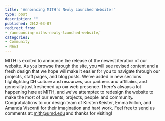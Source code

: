 ```yaml
---
title: 'Announcing MITH’s Newly Launched Website!'
type: post
description: ""
published: 2012-03-07
redirect_from: 
- /announcing-miths-newly-launched-website/
categories:
- Community
- News
---
```

MITH is excited to announce the release of the newest iteration of our website. As you browse through the site, you will see revised content and a fresh design that we hope will make it easier for you to navigate through our projects, staff pages, and blog posts. We’ve added in new sections highlighting DH culture and resources, our partners and affiliates, and generally just freshened up our web presence. There’s always a lot happening here at MITH, and we’ve attempted to redesign the website to make the most of our events, projects, people, and community. Congratulations to our design team of Kirsten Keister, Emma Millon, and Amanda Visconti for their imagination and hard work. Feel free to send us comments at: [mith@umd.edu](mailto:mith@umd.edu) and thanks for visiting!
